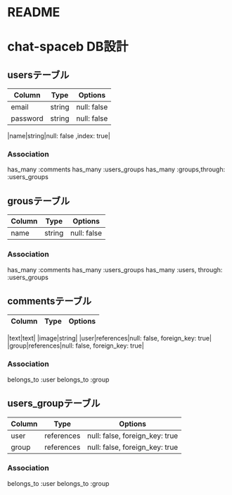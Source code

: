# README
# chat-spaceb DB設計

## usersテーブル
|Column|Type|Options|
|------|----|-------|
|email|string|null: false|
|password|string|null: false|

|name|string|null: false ,index: true|
### Association
 has_many :comments
 has_many :users_groups
 has_many :groups,through: :users_groups

## grousテーブル
|Column|Type|Options|
|------|----|-------|
|name|string|null: false|
### Association
 has_many :comments
 has_many :users_groups
 has_many :users, through: :users_groups


## commentsテーブル
|Column|Type|Options|
|------|----|-------|

|text|text|
|image|string|
|user|references|null: false, foreign_key: true|
|group|references|null: false, foreign_key: true|
### Association
 belongs_to :user
 belongs_to :group

## users_groupテーブル
|Column|Type|Options|
|------|----|-------|
|user|references|null: false, foreign_key: true|
|group|references|null: false, foreign_key: true|
### Association
 belongs_to :user
 belongs_to :group

